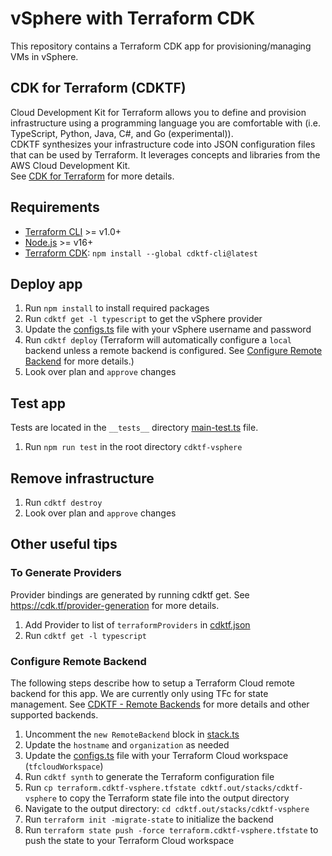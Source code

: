 # vSphere with Terraform CDK
This repository contains a Terraform CDK app for provisioning/managing VMs in vSphere.

## CDK for Terraform (CDKTF)
Cloud Development Kit for Terraform allows you to define and provision infrastructure using a programming language you are comfortable with (i.e. TypeScript, Python, Java, C#, and Go (experimental)).  
CDKTF synthesizes your infrastructure code into JSON configuration files that can be used by Terraform. It leverages concepts and libraries from the AWS Cloud Development Kit.  
See [CDK for Terraform](https://www.terraform.io/cdktf) for more details.

## Requirements 
* [Terraform CLI](https://www.terraform.io/downloads.html) >= v1.0+
* [Node.js](https://nodejs.org/) >= v16+
* [Terraform CDK](https://www.terraform.io/cdktf): `npm install --global cdktf-cli@latest`

## Deploy app
1. Run `npm install` to install required packages
2. Run `cdktf get -l typescript` to get the vSphere provider
3. Update the [configs.ts](https://github.com/twcchu/cdktf-vsphere/blob/main/configs.ts) file with your vSphere username and password
4. Run `cdktf deploy` (Terraform will automatically configure a `local` backend unless a remote backend is configured. See [Configure Remote Backend](#configure-remote-backend) for more details.) 
5. Look over plan and `approve` changes

## Test app
Tests are located in the `__tests__` directory [main-test.ts](https://github.com/twcchu/cdktf-vsphere/blob/main/__tests__/main-test.ts) file. 
1. Run `npm run test` in the root directory `cdktf-vsphere`

## Remove infrastructure
1. Run `cdktf destroy`
2. Look over plan and `approve` changes

## Other useful tips

### To Generate Providers
Provider bindings are generated by running cdktf get. See https://cdk.tf/provider-generation for more details.
1. Add Provider to list of `terraformProviders` in [cdktf.json](https://github.com/twcchu/cdktf-vsphere/blob/main/cdktf.json)
2. Run `cdktf get -l typescript`

### Configure Remote Backend
The following steps describe how to setup a Terraform Cloud remote backend for this app. We are currently only using TFc for state management. See [CDKTF - Remote Backends](https://www.terraform.io/cdktf/concepts/remote-backends) for more details and other supported backends.
1. Uncomment the `new RemoteBackend` block in [stack.ts](https://github.com/twcchu/cdktf-vsphere/blob/main/stack.ts)
2. Update the `hostname` and `organization` as needed
3. Update the [configs.ts](https://github.com/twcchu/cdktf-vsphere/blob/main/configs.ts) file with your Terraform Cloud workspace (`tfcloudWorkspace`)
4. Run `cdktf synth` to generate the Terraform configuration file
5. Run `cp terraform.cdktf-vsphere.tfstate cdktf.out/stacks/cdktf-vsphere` to copy the Terraform state file into the output directory
6. Navigate to the output directory: `cd cdktf.out/stacks/cdktf-vsphere`
7. Run `terraform init -migrate-state` to initialize the backend
8. Run `terraform state push -force terraform.cdktf-vsphere.tfstate` to push the state to your Terraform Cloud workspace